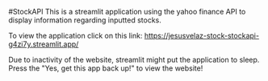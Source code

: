 #StockAPI
This is a streamlit application using the yahoo finance API to display information regarding inputted stocks.

To view the application click on this link:
https://jesusvelaz-stock-stockapi-g4zi7y.streamlit.app/

Due to inactivity of the website, streamlit might put the application to sleep.
Press the "Yes, get this app back up!" to view the website!
